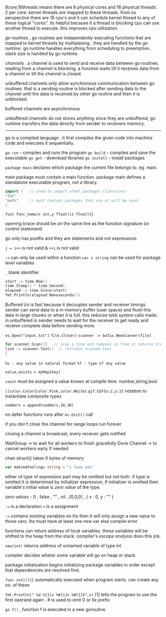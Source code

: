 
8core,16threads means there are 8 physical cores and 16 physical threads . 2 per core. kernel threads are mapped to these threads. from os perspective there are 16 cpu's and it can schedule kernel thread to any of these logical "cores". its helpful because it a thread is blocking cpu can use another thread to execute. this improves cpu utilization.

*go routines* , go routines are independently executing functions that are mapped to kernel threads by multiplexing . they are handled by the *go runtime*. go runtime handles everything from scheduling to preemption. stack size is handled by go runtime.

*channels* . a channel is used to send and receive data between go routines.
reading from a channel is blocking. a function waits till it receives data from a channel or till the channel is closed.

unbuffered channels only allow synchronous communication between go routines. that is a sending routine is blocked after sending data to the channel until the data is received by other go routine and then it is unblocked.

buffered channels are asynchronous

unbuffered channels do not stores anything since they are unbuffered, go runtime transfers the data directly from sender to receivers memory.

---

go is a compiled language . it first compiles the given code into machine code and executes it sequentially.

`go run` - compiles and runs the program
`go build` - compiles and save the executable
`go get` - download libraries
`go install` - install packages


`package main` declares which package the current file belongs to. eg. main.

main package must contain a main function. package main defines a standalone executable program, not a library.

```go
import (   // used to import other packages (libraries)
"fmt"
"math"     // must contain packages that are or will be used
)
```

`func func_name(x int,y float)(z float){}`

opening brace should be on the same line as the function signature (or control statement)

go only has postfix and they are statements and not expressions

`j = i++` is not valid   &   `++i` is not valid

`:=` can only be used within a function
`var s string` can be used for package level variables

`_`   blank identifier

```go
start := time.Now()
time.Sleep(2 * time.Second)
elapsed := time.Since(start)
fmt.Println(elapsed.Nanoseconds())
```

Buffered i/o is fast because it decouples sender and receiver timings. sender can send data to a in-memory buffer (user space) and flush this data in large chunks or when it is full. this reduces total system calls made. in unbuffered io sender needs to wait for the receiver to get ready and receive complete data before sending more. 

`os.Open("input.txt")`
`file.Close()`
`scanner := bufio.NewScanner(file)`

```go
for scanner.Scan(){   // scan a line and removes \n from it returns true if                                 there is a line else false
line := scanner.Text()  // retrieve scanned text
}
```

`%v - any value in natural format` 
`%T - type of any value`

`value,exists = myMap[key]` 

`const` must be assigned a value known at compile time. number,string,bool

`[]color.Color{color.Pink,color.White}`
`gif.GIF{x:2,y:3}`     notation to instantiate composite types

`numbers = append(numbers,10,30)`

no defer functions runs after `os.Exit()` call

if you don't close the channel for range loops run forever

closing a channel is broadcast, every receiver gets notified

WaitGroup -> to wait for all workers to finish gracefully
Done Channel -> to cancel workers early if needed

chan struct{} takes 0 bytes of memory

```go
var makimaFeelings string = "i love you"
```

either of type of expression part may be omitted but not both. if type is omitted it is determined by initializer expression, if initializer is omitted then variable's initial value is *zero value* of the type.

*zero values* - 0 , false , "" , nil , \[0,0,0] , { x : 0, y : "" }

`:=` is a declaration `=` is a assignment

`:=` contains existing variables on lhs then it will only assign a new value to those vars. lhs must have at least one new var else compile error

functions can return address of local variables. these variables will be shifted to the heap from the stack. compiler's *escape analysis* does this job.

`new(int)` returns address of unnamed variable of type int

compiler decides wheter some variable will go on heap or stack.

package initialization begins initializing package variables in order except that dependencies are resolved first.

`func inti(){}` automatically executed when program starts. can create any no. of these

`fmt.Println(" %d %[1]x %#[1]x %#[1]X",x)` \[1] tells the program to use the first operand again . # is used to omit 0 or 0x prefix


`go f()` , function f is executed in a new goroutine.

